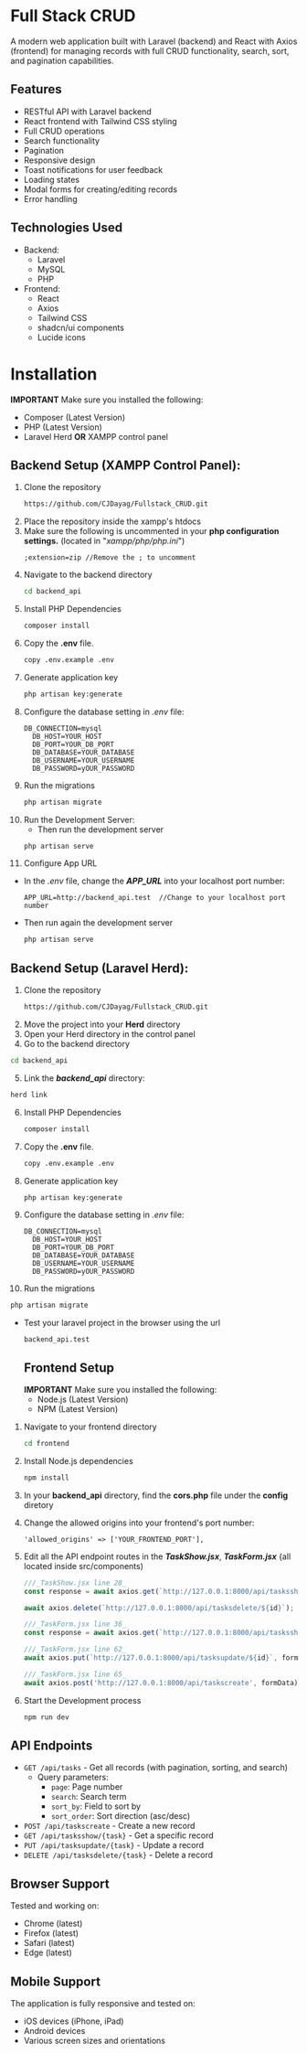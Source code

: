 # Full Stack CRUD
A modern web application built with Laravel (backend) and React with Axios (frontend) for managing records with full CRUD functionality, search, sort, and pagination capabilities.

## Features

- RESTful API with Laravel backend
- React frontend with Tailwind CSS styling
- Full CRUD operations
- Search functionality
- Pagination
- Responsive design
- Toast notifications for user feedback
- Loading states
- Modal forms for creating/editing records
- Error handling

## Technologies Used

- Backend:
  - Laravel
  - MySQL
  - PHP
- Frontend:
  - React
  - Axios
  - Tailwind CSS
  - shadcn/ui components
  - Lucide icons

# Installation

**IMPORTANT**
Make sure you installed the following:
- Composer (Latest Version)
- PHP (Latest Version)
- Laravel Herd **OR** XAMPP control panel

## Backend Setup (XAMPP Control Panel):
1. Clone the repository
   ```bash
   https://github.com/CJDayag/Fullstack_CRUD.git
   ```
2. Place the repository inside the xampp's htdocs
3. Make sure the following is uncommented in your **php configuration settings.** (located in "_xampp/php/php.ini_")
   ```config
   ;extension=zip //Remove the ; to uncomment
   ```
4. Navigate to the backend directory
   ```bash
   cd backend_api
   ```
5. Install PHP Dependencies
   ```bash
   composer install
   ```
6. Copy the **.env** file.
   ```bash
   copy .env.example .env
   ```
7. Generate application key
   ```bash
   php artisan key:generate
   ```
6. Configure the database setting in _.env_ file:
   ```text
   DB_CONNECTION=mysql
     DB_HOST=YOUR_HOST
     DB_PORT=YOUR_DB_PORT
     DB_DATABASE=YOUR_DATABASE
     DB_USERNAME=YOUR_USERNAME
     DB_PASSWORD=yOUR_PASSWORD
   ```
7. Run the migrations
   ```bash
   php artisan migrate
   ```
8. Run the Development Server:
   - Then run the development server
    ```bash
    php artisan serve
    ```
9. Configure App URL
-  In the _.env_ file, change the **_APP_URL_** into your localhost port number:
   ```text
   APP_URL=http://backend_api.test  //Change to your localhost port number
   ```
- Then run again the development server
  ```bash
  php artisan serve
  ```
## Backend Setup (Laravel Herd):

1. Clone the repository
   ```bash
   https://github.com/CJDayag/Fullstack_CRUD.git
   ```
2. Move the project into your **Herd** directory
3. Open your Herd directory in the control panel
4. Go to the backend directory
  ```bash
  cd backend_api
  ```
5. Link the **_backend_api_** directory:
  ```bash
  herd link
  ```
6. Install PHP Dependencies
   ```bash
   composer install
   ```
7. Copy the **.env** file.
   ```bash
   copy .env.example .env
   ```
8. Generate application key
   ```bash
   php artisan key:generate
   ```
9. Configure the database setting in _.env_ file:
   ```text
   DB_CONNECTION=mysql
     DB_HOST=YOUR_HOST
     DB_PORT=YOUR_DB_PORT
     DB_DATABASE=YOUR_DATABASE
     DB_USERNAME=YOUR_USERNAME
     DB_PASSWORD=yOUR_PASSWORD
   ```
10. Run the migrations
   ```bash
   php artisan migrate
   ```
- Test your laravel project in the browser using the url
  ```text
  backend_api.test
  ```
  ## Frontend Setup
  **IMPORTANT**
  Make sure you installed the following:
  - Node.js (Latest Version)
  - NPM (Latest Version)
  
1. Navigate to your frontend directory
   ```bash
   cd frontend
   ```
2. Install Node.js dependencies
   ```bash
   npm install
   ```
3. In your **backend_api** directory, find the **cors.php** file under the **config** diretory
4. Change the allowed origins into your frontend's port number:
   ```text
   'allowed_origins' => ['YOUR_FRONTEND_PORT'],
   ```
5. Edit all the API endpoint routes in the **_TaskShow.jsx_**, **_TaskForm.jsx_** {all located inside src/components)
   
   ```TaskShow.jsx line 28
   ///_TaskShow.jsx line 28_
   const response = await axios.get(`http://127.0.0.1:8000/api/tasksshow/${id}`); ///Change based on your APP_URL
   ```

   ```TaskShow.jsx line 44
   await axios.delete(`http://127.0.0.1:8000/api/tasksdelete/${id}`); ///Change based on your APP_URL
   ```

   ```TaskForm.jsx line 36
   ///_TaskForm.jsx line 36_
   const response = await axios.get(`http://127.0.0.1:8000/api/tasksshow/${id}`); //Change based on your APP_URL
   ```
   
   ```TaskForm.jsx line 62
   ///_TaskForm.jsx line 62_
   await axios.put(`http://127.0.0.1:8000/api/tasksupdate/${id}`, formData); ///Change based on your APP_URL
   ```
    ```TaskForm.jsx line 65
    ///_TaskForm.jsx line 65_
    await axios.post('http://127.0.0.1:8000/api/taskscreate', formData); ///Change based on your APP_URL
    ```
   
6. Start the Development process
   ```bash
   npm run dev
   ```
## API Endpoints

- `GET /api/tasks` - Get all records (with pagination, sorting, and search)
  - Query parameters:
    - `page`: Page number
    - `search`: Search term
    - `sort_by`: Field to sort by
    - `sort_order`: Sort direction (asc/desc)
- `POST /api/taskscreate` - Create a new record
- `GET /api/tasksshow/{task}` - Get a specific record
- `PUT /api/tasksupdate/{task}` - Update a record
- `DELETE /api/tasksdelete/{task}` - Delete a record

## Browser Support

Tested and working on:
- Chrome (latest)
- Firefox (latest)
- Safari (latest)
- Edge (latest)

## Mobile Support

The application is fully responsive and tested on:
- iOS devices (iPhone, iPad)
- Android devices
- Various screen sizes and orientations
